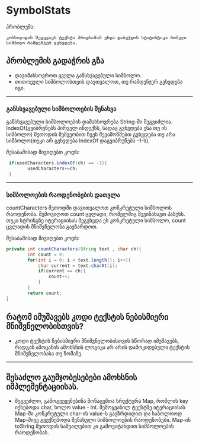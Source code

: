 # SymbolStats

პრობლემა:
```
კონსოლიდან შეგყვავს ტექსტი პროგრამამ უნდა დაბეჭდოს სტატისტიკა რომელი სიმბოლო რამდენჯერ გვხვდება.
```



## პრობლემის გადაჭრის გზა
* დავიმახსოვროთ ყველა განსხვავებული სიმბოლო.
* თითოეული სიმბოლოსთვის დავთვალოთ, თუ რამდენჯერ გვხვდება იგი.

---
### განსხვავებული სიმბოლოების შენახვა
განსხვავებული სიმბოლოების დამახსოვრება String-ში შეგვიძლია. IndexOf(გვიბრუნებს პირველ ინდექსს, სადაც გვხვდება ესა თუ ის სიმბოლო)
მეთოდის მეშვეობით ჩვენ შევამოწმებთ გვხვდება თუ არა სიმბოლო(თუკი არ გვხვდება IndexOf დაგვიბრუნებს -1-ს).

შესაბამისად მივიღებთ კოდს:
```java
 if(usedCharacters.indexOf(ch) == -1){
        usedCharacters+=ch;
 }
```

---

### სიმბოლოების რაოდენობების დათვლა
countCharacters მეთოდში დავითვალოთ კონკრეტული სიმბოლოს რაოდენობა. შემოვიღოთ count ცვლადი, რომელშიც შევინახავთ პასუხს.
თუკი სტრინგზე იტერაციისას შეგვხვდა ეს კონკრეტული სიმბოლო, count ცვლადის მნიშვნელობა გავზარდოთ.

შესაბამისად მივიღებთ კოდს:
```java
private int countCharacters(String text , char ch){
        int count = 0;
        for(int i = 0; i < text.length(); i++){
            char current = text.charAt(i);
            if(current == ch){
                count++;
            }
        }
        return count;
}
```


## რატომ იმუშავებს კოდი ტექსტის ნებისმიერი მნიშვნელობისთვის?
* კოდი ტექსტის ნებისმიერი მნიშვნელობისთვის სწორად იმუშავებს, რადგან ამოცანის ამოხსნის ლოგიკა არ არის დამოკიდებული
ტექსტის მნიშვნელობასა თუ ზომაზე.
---

## შესაძლო გაუმჯობესებები ამოხსნის იმპლემენტაციისას.
* შეგვეძლო, გამოგვეყენებინა მონაცემთა სრუქტურა Map, რომლის key იქნებოდა char, ხოლო value - int.
შემოყვანილ ტექსტზე იტერაციისას Map-ში კონკრეტული char-ის value-ს გავზრდიდით და საბოლოოდ Map-შივე
გვექნებოდა შენახული სიმბოლოების რაოდენობები. Map-ის toString მეთოდის საშუალებით კი გამოვიტანდით
სიმბოლოების რაოდენობას.
